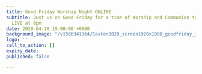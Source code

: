 ```yaml
---
title: Good Friday Worship Night ONLINE
subtitle: Just us on Good Friday for a time of Worship and Communion together on Facebook
  LIVE at 8pm
date: 2020-04-10 19:00:00 +0000
background_image: "/v1586341364/Easter2020_screen1920x1080_goodfriday_jfzbym.png"
logo: ''
call_to_action: []
expiry_date: 
published: false

---
```

